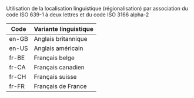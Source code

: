 <!-- balises linguistiques -->

Utilisation de la localisation linguistique (régionalisation)
par association du code ISO 639-1 à deux lettres
et du code ISO 3166 alpha-2

| Code  | Variante linguistique |
| ---   | --- |
| en-GB | Anglais britannique |
| en-US | Anglais américain |
| fr-BE | Français belge |
| fr-CA | Français canadien |
| fr-CH | Français suisse |
| fr-FR | Français de France |
